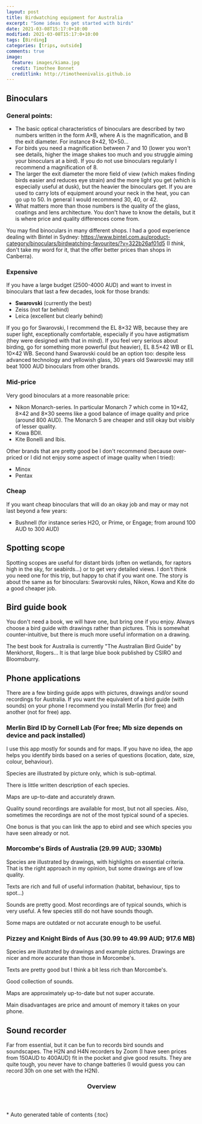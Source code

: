 ```yaml
---
layout: post
title: Birdwatching equipment for Australia
excerpt: "Some ideas to get started with birds"
date: 2021-03-08T15:17:0+10:00
modified: 2021-03-08T15:17:0+10:00
tags: [Birding]
categories: [trips, outside]
comments: true
image:
  feature: images/kiama.jpg
  credit: Timothee Bonnet
  creditlink: http://timotheenivalis.github.io
---
```


## Binoculars

### General points:

* The basic optical characteristics of binoculars are described by two numbers written in the form A×B, where A is the magnification, and B the exit diameter. For instance 8×42, 10×50...
* For birds you need a magnification between 7 and 10 (lower you won't see details, higher the image shakes too much and you struggle aiming your binoculars at a bird). If you do not use binoculars regularly I recommend a magnification of 8.
* The larger the exit diameter the more field of view (which makes finding birds easier and reduces eye strain) and the more light you get (which is especially useful at dusk), but the heavier the binoculars get. If you are used to carry lots of equipment around your neck in the heat, you can go up to 50. In general I would recommend 30, 40, or 42.
* What matters more than those numbers is the quality of the glass, coatings and lens architecture. You don't have to know the details, but it is where price and quality differences come from. 


You may find binoculars in many different shops. I had a good experience dealing with Bintel in Sydney:
 <https://www.bintel.com.au/product-category/binoculars/birdwatching-favourites/?v=322b26af01d5> (I _think_, don't take my word for it, that the offer better prices than shops in Canberra).
 

### Expensive 

If you have a large budget (2500-4000 AUD) and want to invest in binoculars that last a few decades, look for those brands:

* **Swarovski** (currently the best)
* Zeiss (not far behind)
* Leica (excellent but clearly behind)

If you go for Swarovski, I recommend the EL 8×32 WB, because they are super light, exceptionally comfortable, especially if you have astigmatism (they were designed with that in mind). If you feel very serious about birding, go for something more powerful (but heavier), EL 8.5×42 WB or EL 10×42 WB. Second hand Swarovski could be an option too: despite less advanced technology and yellowish glass, 30 years old Swarovski may still beat 1000 AUD binoculars from other brands.


### Mid-price

Very good binoculars at a more reasonable price:

* Nikon Monarch-series. In particular Monarch 7 which come in 10×42, 8×42 and 8×30 seems like a good balance of image quality and price (around 800 AUD). The Monarch 5 are cheaper and still okay but visibly of lesser quality.
* Kowa BDII.
* Kite Bonelli and Ibis. 

Other brands that are pretty good be I don't recommend (because over-priced or I did not enjoy some aspect of image quality when I tried):

* Minox
* Pentax

### Cheap

If you want cheap binoculars that will do an okay job and may or may not last beyond a few years:

* Bushnell (for instance series H2O, or Prime, or Engage; from around 100 AUD to 300 AUD)

 

## Spotting scope

Spotting scopes are useful for distant birds (often on wetlands, for raptors high in the sky, for seabirds...) or to get very detailed views. I don't think you need one for this trip, but happy to chat if you want one. The story is about the same as for binoculars: Swarovski rules, Nikon, Kowa and Kite do a good cheaper job.


## Bird guide book

You don't need a book, we will have one, but bring one if you enjoy. 
Always choose a bird guide with drawings rather than pictures. This is somewhat counter-intuitive, but there is much more useful information on a drawing.

The best book for Australia is currently "The Australian Bird Guide" by Menkhorst, Rogers... It is that large blue book published by CSIRO and Bloomsburry.


## Phone applications

There are a few birding guide apps with pictures, drawings and/or sound recordings for Australia. If you want the equivalent of a bird guide (with sounds) on your phone I recommend you install Merlin (for free) and another (not for free) app.

### Merlin Bird ID by Cornell Lab (**For free**; Mb size depends on device and pack installed)

I use this app mostly for sounds and for maps. If you have no idea, the app helps you identify birds based on a series of questions (location, date, size, colour, behaviour).

Species are illustrated by picture only, which is sub-optimal. 

There is little written description of each species.

Maps are up-to-date and accurately drawn.

Quality sound recordings are available for most, but not all species. Also, sometimes the recordings are not of the most typical sound of a species.

One bonus is that you can link the app to ebird and see which species you have seen already or not.

### Morcombe's Birds of Australia (**29.99 AUD**; 330Mb)

Species are illustrated by drawings, with highlights on essential criteria. That is the right approach in my opinion, but some drawings are of low quality.

Texts are rich and full of useful information (habitat, behaviour, tips to spot...)

Sounds are pretty good. Most recordings are of typical sounds, which is very useful. A few species still do not have sounds though.

Some maps are outdated or not accurate enough to be useful.


### Pizzey and Knight Birds of Aus (**30.99 to 49.99 AUD**; 917.6 MB)

Species are illustrated by drawings and example pictures. Drawings are nicer and more accurate than those in Morcombe's.

Texts are pretty good but I think a bit less rich than Morcombe's.

Good collection of sounds.

Maps are approximately up-to-date but not super accurate.

Main disadvantages are price and amount of memory it takes on your phone.

## Sound recorder

Far from essential, but it can be fun to records bird sounds and soundscapes. The H2N and H4N recorders by Zoom  (I have seen prices from 150AUD to 400AUD) fit in the pocket and give good results. They are quite tough, you never have to change batteries (I would guess you can record 30h on one set with the H2N).



<section id="table-of-contents" class="toc">
  <header>
    <h3>Overview</h3>
  </header>
<div id="drawer" markdown="1">
*  Auto generated table of contents
{:toc}
</div>
</section><!-- /#table-of-contents -->
